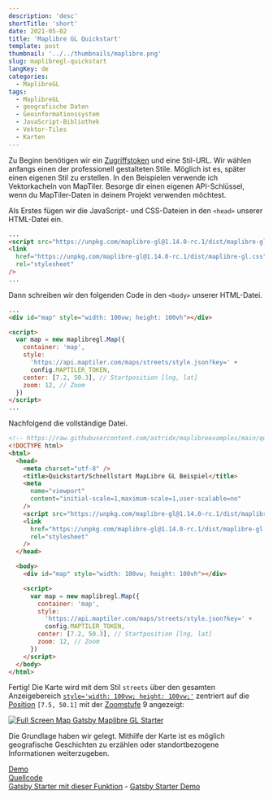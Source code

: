 ```yaml
---
description: 'desc'
shortTitle: 'short'
date: 2021-05-02
title: 'Maplibre GL Quickstart'
template: post
thumbnail: '../../thumbnails/maplibre.png'
slug: maplibregl-quickstart
langKey: de
categories:
  - MaplibreGL
tags:
  - MaplibreGL
  - geografische Daten
  - Geoinformationssystem
  - JavaScript-Bibliothek
  - Vektor-Tiles
  - Karten
---
```


Zu Beginn benötigen wir ein [Zugriffstoken](https://docs.mapbox.com/help/how-mapbox-works/access-tokens/) und eine Stil-URL. Wir wählen anfangs einen der professionell gestalteten Stile. Möglich ist es, später einen eigenen Stil zu erstellen. In den Beispielen verwende ich Vektorkacheln von MapTiler. Besorge dir einen eigenen API-Schlüssel, wenn du MapTiler-Daten in deinem Projekt verwenden möchtest.

Als Erstes fügen wir die JavaScript- und CSS-Dateien in den `<head>` unserer HTML-Datei ein.

```html
...
<script src="https://unpkg.com/maplibre-gl@1.14.0-rc.1/dist/maplibre-gl.js"></script>
<link
  href="https://unpkg.com/maplibre-gl@1.14.0-rc.1/dist/maplibre-gl.css"
  rel="stylesheet"
/>
...
```

Dann schreiben wir den folgenden Code in den `<body>` unserer HTML-Datei.

```html
...
<div id="map" style="width: 100vw; height: 100vh"></div>

<script>
  var map = new maplibregl.Map({
    container: 'map',
    style:
      'https://api.maptiler.com/maps/streets/style.json?key=' +
      config.MAPTILER_TOKEN,
    center: [7.2, 50.3], // Startposition [lng, lat]
    zoom: 12, // Zoom
  })
</script>
...
```

Nachfolgend die vollständige Datei.

```html {numberLines: -2}
<!-- https://raw.githubusercontent.com/astridx/maplibreexamples/main/quickstart.html -->
<!DOCTYPE html>
<html>
  <head>
    <meta charset="utf-8" />
    <title>Quickstart/Schnellstart MapLibre GL Beispiel</title>
    <meta
      name="viewport"
      content="initial-scale=1,maximum-scale=1,user-scalable=no"
    />
    <script src="https://unpkg.com/maplibre-gl@1.14.0-rc.1/dist/maplibre-gl.js"></script>
    <link
      href="https://unpkg.com/maplibre-gl@1.14.0-rc.1/dist/maplibre-gl.css"
      rel="stylesheet"
    />
  </head>

  <body>
    <div id="map" style="width: 100vw; height: 100vh"></div>

    <script>
      var map = new maplibregl.Map({
        container: 'map',
        style:
          'https://api.maptiler.com/maps/streets/style.json?key=' +
          config.MAPTILER_TOKEN,
        center: [7.2, 50.3], // Startposition [lng, lat]
        zoom: 12, // Zoom
      })
    </script>
  </body>
</html>
```

Fertig! Die Karte wird mit dem Stil `streets` über den gesamten Anzeigebereich [`style='width: 100vw; height: 100vw;'`](https://wiki.selfhtml.org/wiki/CSS/Wertetypen/Zahlen,_Ma%C3%9Fe_und_Ma%C3%9Feinheiten/Viewportabmessungen) zentriert auf die [Position](https://astrid-guenther.de/dies-und-das/39-geographische-koordinaten) `[7.5, 50.1]` mit der [Zoomstufe](https://wiki.openstreetmap.org/wiki/DE:Zoom_levels) 9 angezeigt:

[![Full Screen Map Gatsby Maplibre GL Starter](https://user-images.githubusercontent.com/9974686/97810139-0f17ce80-1c72-11eb-987f-aea7edadfd6f.png)](https://astridx.github.io/gatsbystarter/gatsby-starter-mapbox-examples/map-full)

Die Grundlage haben wir gelegt. Mithilfe der Karte ist es möglich geografische Geschichten zu erzählen oder standortbezogene Informationen weiterzugeben.

[Demo](https://astridx.github.io/maplibreexamples/quickstart.html)  
[Quellcode](https://github.com/astridx/maplibreexamples/blob/main/quickstart.html)  
[Gatsby Starter mit dieser Funktion](https://github.com/astridx/gatsby-starter-mapbox-examples) - [Gatsby Starter Demo](https://astridx.github.io/gatsbystarter/gatsby-starter-mapbox-examples/)
